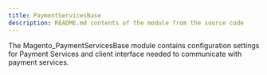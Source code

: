 ```yaml
---
title: PaymentServicesBase
description: README.md contents of the module from the source code
---
```


The Magento_PaymentServicesBase module contains configuration settings for Payment Services and client interface needed to communicate with payment services.
